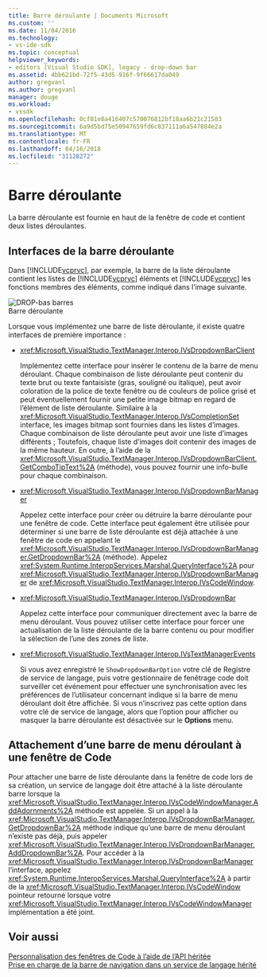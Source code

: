 ```yaml
---
title: Barre déroulante | Documents Microsoft
ms.custom: ''
ms.date: 11/04/2016
ms.technology:
- vs-ide-sdk
ms.topic: conceptual
helpviewer_keywords:
- editors [Visual Studio SDK], legacy - drop-down bar
ms.assetid: 4bb621bd-72f5-43d5-916f-9f66617da049
author: gregvanl
ms.author: gregvanl
manager: douge
ms.workload:
- vssdk
ms.openlocfilehash: 0cf01e8a416407c570076812bf18aa6b21c21583
ms.sourcegitcommit: 6a9d5bd75e50947659fd6c837111a6a547884e2a
ms.translationtype: MT
ms.contentlocale: fr-FR
ms.lasthandoff: 04/16/2018
ms.locfileid: "31128272"
---
```

# <a name="drop-down-bar"></a>Barre déroulante
La barre déroulante est fournie en haut de la fenêtre de code et contient deux listes déroulantes.  
  
## <a name="drop-down-bar-interfaces"></a>Interfaces de la barre déroulante  
 Dans [!INCLUDE[vcprvc](../code-quality/includes/vcprvc_md.md)], par exemple, la barre de la liste déroulante contient les listes de [!INCLUDE[vcprvc](../code-quality/includes/vcprvc_md.md)] éléments et [!INCLUDE[vcprvc](../code-quality/includes/vcprvc_md.md)] les fonctions membres des éléments, comme indiqué dans l’image suivante.  
  
 ![DROP&#45;bas barres](../extensibility/media/vsdropdown_bar.gif "vsDropdown_bar")  
Barre déroulante  
  
 Lorsque vous implémentez une barre de liste déroulante, il existe quatre interfaces de première importance :  
  
-   <xref:Microsoft.VisualStudio.TextManager.Interop.IVsDropdownBarClient>  
  
     Implémentez cette interface pour insérer le contenu de la barre de menu déroulant. Chaque combinaison de liste déroulante peut contenir du texte brut ou texte fantaisiste (gras, souligné ou italique), peut avoir coloration de la police de texte fenêtre ou de couleurs de police grisé et peut éventuellement fournir une petite image bitmap en regard de l’élément de liste déroulante. Similaire à la <xref:Microsoft.VisualStudio.TextManager.Interop.IVsCompletionSet> interface, les images bitmap sont fournies dans les listes d’images. Chaque combinaison de liste déroulante peut avoir une liste d’images différents ; Toutefois, chaque liste d’images doit contenir des images de la même hauteur. En outre, à l’aide de la <xref:Microsoft.VisualStudio.TextManager.Interop.IVsDropdownBarClient.GetComboTipText%2A> (méthode), vous pouvez fournir une info-bulle pour chaque combinaison.  
  
-   <xref:Microsoft.VisualStudio.TextManager.Interop.IVsDropdownBarManager>  
  
     Appelez cette interface pour créer ou détruire la barre déroulante pour une fenêtre de code. Cette interface peut également être utilisée pour déterminer si une barre de liste déroulante est déjà attachée à une fenêtre de code en appelant le <xref:Microsoft.VisualStudio.TextManager.Interop.IVsDropdownBarManager.GetDropdownBar%2A> (méthode). Appelez <xref:System.Runtime.InteropServices.Marshal.QueryInterface%2A> pour <xref:Microsoft.VisualStudio.TextManager.Interop.IVsDropdownBarManager> de <xref:Microsoft.VisualStudio.TextManager.Interop.IVsCodeWindow>.  
  
-   <xref:Microsoft.VisualStudio.TextManager.Interop.IVsDropdownBar>  
  
     Appelez cette interface pour communiquer directement avec la barre de menu déroulant. Vous pouvez utiliser cette interface pour forcer une actualisation de la liste déroulante de la barre contenu ou pour modifier la sélection de l’une des zones de liste.  
  
-   <xref:Microsoft.VisualStudio.TextManager.Interop.IVsTextManagerEvents>  
  
     Si vous avez enregistré le `ShowDropdownBarOption` votre clé de Registre de service de langage, puis votre gestionnaire de fenêtrage code doit surveiller cet événement pour effectuer une synchronisation avec les préférences de l’utilisateur concernant indique si la barre de menu déroulant doit être affichée. Si vous n’inscrivez pas cette option dans votre clé de service de langage, alors que l’option pour afficher ou masquer la barre déroulante est désactivée sur le **Options** menu.  
  
## <a name="attaching-a-drop-down-bar-to-a-code-window"></a>Attachement d’une barre de menu déroulant à une fenêtre de Code  
 Pour attacher une barre de liste déroulante dans la fenêtre de code lors de sa création, un service de langage doit être attaché à la liste déroulante barre lorsque la <xref:Microsoft.VisualStudio.TextManager.Interop.IVsCodeWindowManager.AddAdornments%2A> méthode est appelée. Si un appel à la <xref:Microsoft.VisualStudio.TextManager.Interop.IVsDropdownBarManager.GetDropdownBar%2A> méthode indique qu’une barre de menu déroulant n’existe pas déjà, puis appeler <xref:Microsoft.VisualStudio.TextManager.Interop.IVsDropdownBarManager.AddDropdownBar%2A>. Pour accéder à la <xref:Microsoft.VisualStudio.TextManager.Interop.IVsDropdownBarManager> l’interface, appelez <xref:System.Runtime.InteropServices.Marshal.QueryInterface%2A> à partir de la <xref:Microsoft.VisualStudio.TextManager.Interop.IVsCodeWindow> pointeur retourné lorsque votre <xref:Microsoft.VisualStudio.TextManager.Interop.IVsCodeWindowManager> implémentation a été joint.  
  
## <a name="see-also"></a>Voir aussi  
 [Personnalisation des fenêtres de Code à l’aide de l’API héritée](../extensibility/customizing-code-windows-by-using-the-legacy-api.md)   
 [Prise en charge de la barre de navigation dans un service de langage hérité](../extensibility/internals/support-for-the-navigation-bar-in-a-legacy-language-service.md)